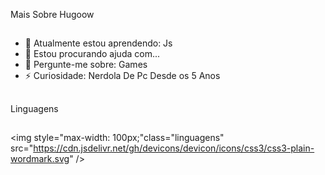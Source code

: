 

Mais Sobre Hugoow
##
- 🌱 Atualmente estou aprendendo: Js
- 🤔 Estou procurando ajuda com...
- 💬 Pergunte-me sobre: Games
- ⚡ Curiosidade: Nerdola De Pc Desde os 5 Anos
##
Linguagens
##
<img style="max-width: 100px;"class="linguagens" src="https://cdn.jsdelivr.net/gh/devicons/devicon/icons/css3/css3-plain-wordmark.svg" />
              
